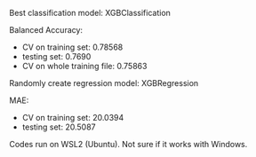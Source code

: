 Best classification model: XGBClassification

Balanced Accuracy: 
- CV on training set: 0.78568
- testing set: 0.7690
- CV on whole training file: 0.75863

Randomly create regression model: XGBRegression

MAE:
- CV on training set: 20.0394
- testing set: 20.5087


Codes run on WSL2 (Ubuntu). Not sure if it works with Windows.
